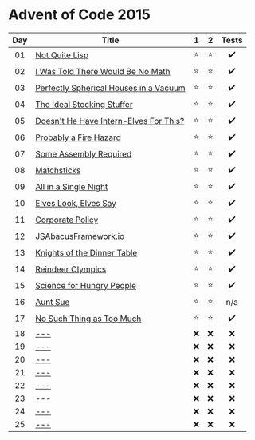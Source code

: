 # Advent of Code 2015

| Day | Title                                                                         |   1    |   2    |       Tests        |
| :-: | ----------------------------------------------------------------------------- | :----: | :----: | :----------------: |
| 01  | [Not Quite Lisp](https://adventofcode.com/2015/day/1)                         | :star: | :star: | :heavy_check_mark: |
| 02  | [I Was Told There Would Be No Math](https://adventofcode.com/2015/day/2)      | :star: | :star: | :heavy_check_mark: |
| 03  | [Perfectly Spherical Houses in a Vacuum](https://adventofcode.com/2015/day/3) | :star: | :star: | :heavy_check_mark: |
| 04  | [The Ideal Stocking Stuffer](https://adventofcode.com/2015/day/4)             | :star: | :star: | :heavy_check_mark: |
| 05  | [Doesn't He Have Intern-Elves For This?](https://adventofcode.com/2015/day/5) | :star: | :star: | :heavy_check_mark: |
| 06  | [Probably a Fire Hazard](https://adventofcode.com/2015/day/6)                 | :star: | :star: | :heavy_check_mark: |
| 07  | [Some Assembly Required](https://adventofcode.com/2015/day/7)                 | :star: | :star: | :heavy_check_mark: |
| 08  | [Matchsticks](https://adventofcode.com/2015/day/8)                            | :star: | :star: | :heavy_check_mark: |
| 09  | [All in a Single Night](https://adventofcode.com/2015/day/9)                  | :star: | :star: | :heavy_check_mark: |
| 10  | [Elves Look, Elves Say](https://adventofcode.com/2015/day/10)                 | :star: | :star: | :heavy_check_mark: |
| 11  | [Corporate Policy](https://adventofcode.com/2015/day/11)                      | :star: | :star: | :heavy_check_mark: |
| 12  | [JSAbacusFramework.io](https://adventofcode.com/2015/day/12)                  | :star: | :star: | :heavy_check_mark: |
| 13  | [Knights of the Dinner Table](https://adventofcode.com/2015/day/13)           | :star: | :star: | :heavy_check_mark: |
| 14  | [Reindeer Olympics](https://adventofcode.com/2015/day/14)                     | :star: | :star: | :heavy_check_mark: |
| 15  | [Science for Hungry People](https://adventofcode.com/2015/day/15)             | :star: | :star: | :heavy_check_mark: |
| 16  | [Aunt Sue](https://adventofcode.com/2015/day/16)                              | :star: | :star: |        n/a         |
| 17  | [No Such Thing as Too Much](https://adventofcode.com/2015/day/17)             | :star: | :star: | :heavy_check_mark: |
| 18  | [---](https://adventofcode.com/2015/day/18)                                   |  :x:   |  :x:   |        :x:         |
| 19  | [---](https://adventofcode.com/2015/day/19)                                   |  :x:   |  :x:   |        :x:         |
| 20  | [---](https://adventofcode.com/2015/day/20)                                   |  :x:   |  :x:   |        :x:         |
| 21  | [---](https://adventofcode.com/2015/day/21)                                   |  :x:   |  :x:   |        :x:         |
| 22  | [---](https://adventofcode.com/2015/day/22)                                   |  :x:   |  :x:   |        :x:         |
| 23  | [---](https://adventofcode.com/2015/day/23)                                   |  :x:   |  :x:   |        :x:         |
| 24  | [---](https://adventofcode.com/2015/day/24)                                   |  :x:   |  :x:   |        :x:         |
| 25  | [---](https://adventofcode.com/2015/day/25)                                   |  :x:   |  :x:   |        :x:         |
